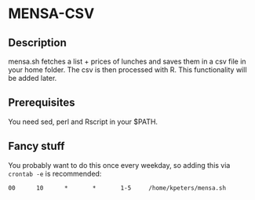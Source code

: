 # MENSA-CSV

## Description
mensa.sh fetches a list + prices of lunches and saves them in a csv file in your home folder. The csv is then processed with R. This functionality will be added later.

## Prerequisites
You need sed, perl and Rscript in your $PATH.

## Fancy stuff
You probably want to do this once every weekday, so adding this via `crontab -e` is recommended:

```00      10      *       *       1-5     /home/kpeters/mensa.sh```

